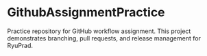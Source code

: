 # GithubAssignmentPractice

Practice repository for GitHub workflow assignment. This project demonstrates branching, pull requests, and release management for RyuPrad.
